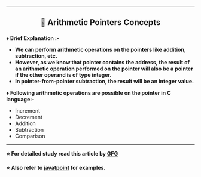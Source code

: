 ------------------------------------------------------------------------------------
## <p align="center"> 💭 Arithmetic Pointers Concepts </p>

**♦ Brief Explanation :-** 

* **We can perform arithmetic operations on the pointers like addition, subtraction, etc.** 
* **However, as we know that pointer contains the address, the result of an arithmetic operation performed on the pointer will also be a pointer if the other operand is of type integer.**
* **In pointer-from-pointer subtraction, the result will be an integer value.**

**♦ Following arithmetic operations are possible on the pointer in C language:-**

* Increment
* Decrement
* Addition
* Subtraction
* Comparison

------------------------------------------------------------------------------------

**⭐ For detailed study read this article by [GFG](https://www.geeksforgeeks.org/pointer-arithmetics-in-c-with-examples/)**


**⭐ Also refer to [javatpoint](https://www.javatpoint.com/pointer-arithmetic-in-c) for examples.**
